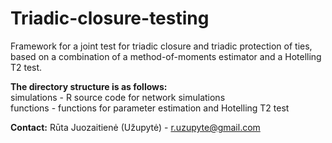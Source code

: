 # Triadic-closure-testing

Framework for a joint test for triadic closure and triadic protection of ties, based on a combination of a method-of-moments estimator and a Hotelling T2 test.

**The directory structure is as follows:**\
simulations - R source code for network simulations\
functions - functions for parameter estimation and Hotelling T2 test 

**Contact:** Rūta Juozaitienė (Užupytė) - r.uzupyte@gmail.com
